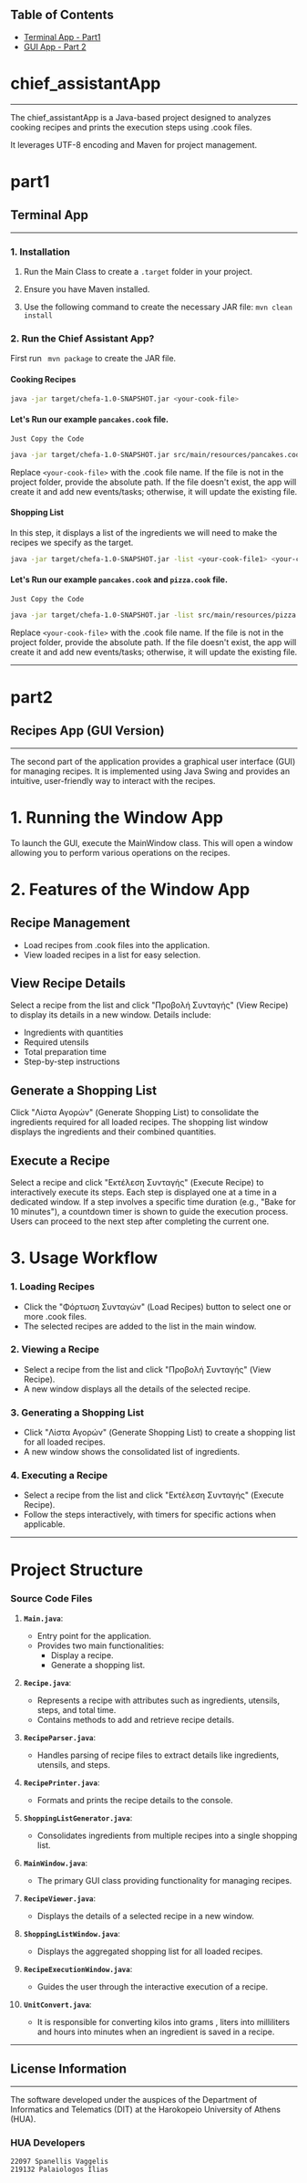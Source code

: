 ## Table of Contents
- [Terminal App - Part1](#part1)
- [GUI App - Part 2](#part2)



# chief_assistantApp

---

The chief_assistantApp is a Java-based project designed to analyzes cooking recipes and prints the execution steps using .cook files.

It leverages UTF-8 encoding and Maven for project management.


# part1

## Terminal App

---

### 1. Installation

1.  Run the Main Class to create a `.target` folder in your project.

2.  Ensure you have Maven installed.

3.  Use the following command to create the necessary JAR file: `mvn clean install`


### 2. Run the Chief Assistant App?
First run ` mvn package` to create the JAR file.
#### Cooking Recipes

```bash
java -jar target/chefa-1.0-SNAPSHOT.jar <your-cook-file>
```

#### Let's Run our example `pancakes.cook` file.
`Just Copy the Code`
```bash
java -jar target/chefa-1.0-SNAPSHOT.jar src/main/resources/pancakes.cook
```
Replace `<your-cook-file>` with the .cook file name. If the file is not in the project folder, provide the absolute path. If the file doesn't exist, the app will create it and add new events/tasks; otherwise, it will update the existing file.

#### Shopping List
In this step, it displays a list of the ingredients we will need to make the recipes we specify as the target.
```bash 
java -jar target/chefa-1.0-SNAPSHOT.jar -list <your-cook-file1> <your-cook-file2> ...
```
#### Let's Run our example `pancakes.cook` and `pizza.cook` file.
`Just Copy the Code`
```bash
java -jar target/chefa-1.0-SNAPSHOT.jar -list src/main/resources/pizza.cook src/main/resources/pancakes.cook
```
Replace `<your-cook-file>` with the .cook file name. If the file is not in the project folder, provide the absolute path. If the file doesn't exist, the app will create it and add new events/tasks; otherwise, it will update the existing file.


---


# part2
## Recipes App (GUI Version)

---
The second part of the application provides a graphical user interface (GUI) for managing recipes. It is implemented using Java Swing and provides an intuitive, user-friendly way to interact with the recipes.

# 1. Running the Window App
To launch the GUI, execute the MainWindow class. This will open a window allowing you to perform various operations on the recipes.

# 2. Features of the Window App

## Recipe Management

* Load recipes from .cook files into the application.
* View loaded recipes in a list for easy selection. 

## View Recipe Details

Select a recipe from the list and click "Προβολή Συνταγής" (View Recipe) to display its details in a new window.
Details include:
* Ingredients with quantities
* Required utensils
* Total preparation time
* Step-by-step instructions

## Generate a Shopping List

Click "Λίστα Αγορών" (Generate Shopping List) to consolidate the ingredients required for all loaded recipes.
The shopping list window displays the ingredients and their combined quantities.

## Execute a Recipe

Select a recipe and click "Εκτέλεση Συνταγής" (Execute Recipe) to interactively execute its steps.
Each step is displayed one at a time in a dedicated window.
If a step involves a specific time duration (e.g., "Bake for 10 minutes"), a countdown timer is shown to guide the execution process.
Users can proceed to the next step after completing the current one.

# 3. Usage Workflow

### 1.    Loading Recipes

* Click the "Φόρτωση Συνταγών" (Load Recipes) button to select one or more .cook files.
* The selected recipes are added to the list in the main window.

### 2. Viewing a Recipe

* Select a recipe from the list and click "Προβολή Συνταγής" (View Recipe).
* A new window displays all the details of the selected recipe.

### 3. Generating a Shopping List

* Click "Λίστα Αγορών" (Generate Shopping List) to create a shopping list for all loaded recipes.
* A new window shows the consolidated list of ingredients.

### 4. Executing a Recipe

* Select a recipe from the list and click "Εκτέλεση Συνταγής" (Execute Recipe).
* Follow the steps interactively, with timers for specific actions when applicable.

---

# Project Structure

### Source Code Files

1. **`Main.java`**:

   - Entry point for the application.
   - Provides two main functionalities:
      - Display a recipe.
      - Generate a shopping list.

2. **`Recipe.java`**:

   - Represents a recipe with attributes such as ingredients, utensils, steps, and total time.
   - Contains methods to add and retrieve recipe details.

3. **`RecipeParser.java`**:

   - Handles parsing of recipe files to extract details like ingredients, utensils, and steps.

4. **`RecipePrinter.java`**:

   - Formats and prints the recipe details to the console.

5. **`ShoppingListGenerator.java`**:

   - Consolidates ingredients from multiple recipes into a single shopping list.

6. **`ΜainWindow.java`**:

   - The primary GUI class providing functionality for managing recipes.

7. **`RecipeViewer.java`**:

   -  Displays the details of a selected recipe in a new window.

8. **`ShoppingListWindow.java`**:

   - Displays the aggregated shopping list for all loaded recipes.

9. **`RecipeExecutionWindow.java`**:   

   - Guides the user through the interactive execution of a recipe.

10. **`UnitConvert.java`**:

    - It is responsible for converting kilos into grams , liters into milliliters and hours into minutes when an ingredient is saved in a recipe.

---

## License Information

---



The software developed under the auspices of the Department of Informatics and Telematics (DIT) at the Harokopeio University of Athens (HUA).

### HUA Developers
```
22097 Spanellis Vaggelis
219132 Palaiologos Ilias
```